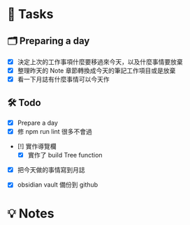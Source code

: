 # 📝 Tasks
## 🗂 Preparing a day
- [x] 決定上次的工作事項什麼要移過來今天，以及什麼事情要放棄
- [x] 整理昨天的 Note 章節轉換成今天的筆記工作項目或是放棄
- [x] 看一下月誌有什麼事情可以今天作

## 🛠 Todo
- [x] Prepare a day
- [x] 修 npm run lint 很多不會過
- [!] 實作導覽欄
	- [x] 實作了 build Tree function
- [x] 把今天做的事情寫到月誌
- [x] obsidian vault 備份到 github


# 💡 Notes
